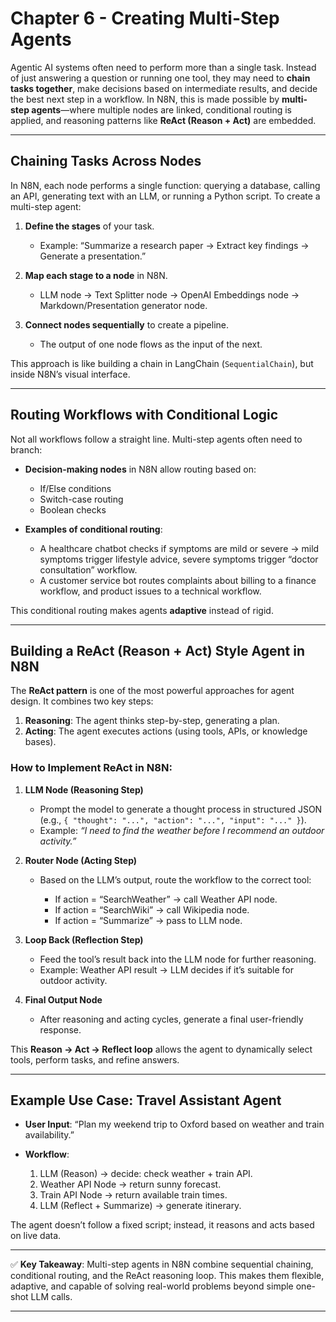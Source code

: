# **Chapter 6 - Creating Multi-Step Agents**

Agentic AI systems often need to perform more than a single task. Instead of just answering a question or running one tool, they may need to **chain tasks together**, make decisions based on intermediate results, and decide the best next step in a workflow. In N8N, this is made possible by **multi-step agents**—where multiple nodes are linked, conditional routing is applied, and reasoning patterns like **ReAct (Reason + Act)** are embedded.

---

## Chaining Tasks Across Nodes

In N8N, each node performs a single function: querying a database, calling an API, generating text with an LLM, or running a Python script. To create a multi-step agent:

1. **Define the stages** of your task.

   * Example: “Summarize a research paper → Extract key findings → Generate a presentation.”
2. **Map each stage to a node** in N8N.

   * LLM node → Text Splitter node → OpenAI Embeddings node → Markdown/Presentation generator node.
3. **Connect nodes sequentially** to create a pipeline.

   * The output of one node flows as the input of the next.

This approach is like building a chain in LangChain (`SequentialChain`), but inside N8N’s visual interface.

---

## Routing Workflows with Conditional Logic

Not all workflows follow a straight line. Multi-step agents often need to branch:

* **Decision-making nodes** in N8N allow routing based on:

  * If/Else conditions
  * Switch-case routing
  * Boolean checks
* **Examples of conditional routing**:

  * A healthcare chatbot checks if symptoms are mild or severe → mild symptoms trigger lifestyle advice, severe symptoms trigger “doctor consultation” workflow.
  * A customer service bot routes complaints about billing to a finance workflow, and product issues to a technical workflow.

This conditional routing makes agents **adaptive** instead of rigid.

---

## Building a ReAct (Reason + Act) Style Agent in N8N

The **ReAct pattern** is one of the most powerful approaches for agent design. It combines two key steps:

1. **Reasoning**: The agent thinks step-by-step, generating a plan.
2. **Acting**: The agent executes actions (using tools, APIs, or knowledge bases).

### How to Implement ReAct in N8N:

1. **LLM Node (Reasoning Step)**

   * Prompt the model to generate a thought process in structured JSON (e.g., `{ "thought": "...", "action": "...", "input": "..." }`).
   * Example: *“I need to find the weather before I recommend an outdoor activity.”*

2. **Router Node (Acting Step)**

   * Based on the LLM’s output, route the workflow to the correct tool:

     * If action = “SearchWeather” → call Weather API node.
     * If action = “SearchWiki” → call Wikipedia node.
     * If action = “Summarize” → pass to LLM node.

3. **Loop Back (Reflection Step)**

   * Feed the tool’s result back into the LLM node for further reasoning.
   * Example: Weather API result → LLM decides if it’s suitable for outdoor activity.

4. **Final Output Node**

   * After reasoning and acting cycles, generate a final user-friendly response.

This **Reason → Act → Reflect loop** allows the agent to dynamically select tools, perform tasks, and refine answers.

---

## Example Use Case: Travel Assistant Agent

* **User Input**: “Plan my weekend trip to Oxford based on weather and train availability.”
* **Workflow**:

  1. LLM (Reason) → decide: check weather + train API.
  2. Weather API Node → return sunny forecast.
  3. Train API Node → return available train times.
  4. LLM (Reflect + Summarize) → generate itinerary.

The agent doesn’t follow a fixed script; instead, it reasons and acts based on live data.

---

✅ **Key Takeaway**: Multi-step agents in N8N combine sequential chaining, conditional routing, and the ReAct reasoning loop. This makes them flexible, adaptive, and capable of solving real-world problems beyond simple one-shot LLM calls.

---

